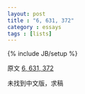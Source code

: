 ```yaml
---
layout: post
title : "6, 631, 372"
category : essays
tags : [lists]
---
```

{% include JB/setup %}

原文 [6, 631, 372](http://www.paulgraham.com/6631327.html)  

未找到中文版，求稿  
